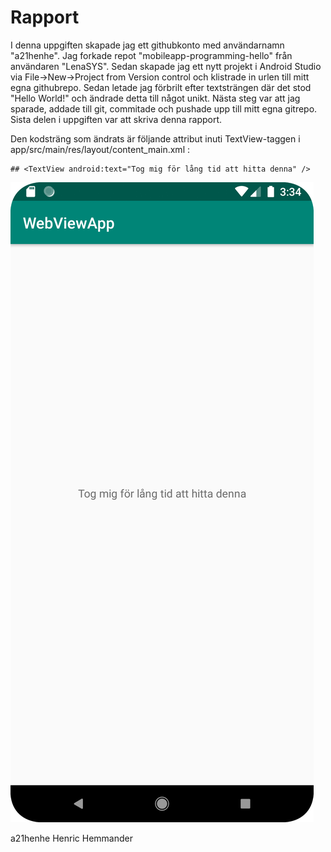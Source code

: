 

# Rapport

I denna uppgiften skapade jag ett githubkonto med användarnamn "a21henhe". Jag forkade repot "mobileapp-programming-hello"
från användaren "LenaSYS". Sedan skapade jag ett nytt projekt i Android Studio via File->New->Project from Version control och klistrade
in urlen till mitt egna githubrepo. Sedan letade jag förbrilt efter textsträngen där det stod "Hello World!" och ändrade detta till något unikt.
Nästa steg var att jag sparade, addade till git, commitade och pushade upp till mitt egna gitrepo. Sista delen i uppgiften var att skriva denna rapport.

Den kodsträng som ändrats är följande attribut inuti TextView-taggen i app/src/main/res/layout/content_main.xml   :

```
## <TextView android:text="Tog mig för lång tid att hitta denna" />

```





![](HelloWorld.png)




a21henhe
Henric Hemmander
